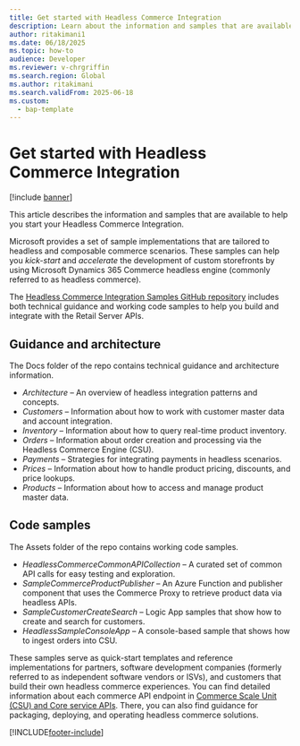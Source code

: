 ```yaml
---
title: Get started with Headless Commerce Integration
description: Learn about the information and samples that are available to help you start your Headless Commerce Integration.
author: ritakimani1
ms.date: 06/18/2025
ms.topic: how-to
audience: Developer
ms.reviewer: v-chrgriffin
ms.search.region: Global
ms.author: ritakimani
ms.search.validFrom: 2025-06-18
ms.custom: 
  - bap-template
---
```


# Get started with Headless Commerce Integration

[!include [banner](../includes/banner.md)]

This article describes the information and samples that are available to help you start your Headless Commerce Integration.

Microsoft provides a set of sample implementations that are tailored to headless and composable commerce scenarios. These samples can help you *kick-start* and *accelerate* the development of custom storefronts by using Microsoft Dynamics 365 Commerce headless engine (commonly referred to as headless commerce).

The [Headless Commerce Integration Samples GitHub repository](https://github.com/microsoft/Dynamics-365-FastTrack-Implementation-Assets/tree/master/Commerce/HeadlessCommerceSamples) includes both technical guidance and working code samples to help you build and integrate with the Retail Server APIs.

## Guidance and architecture

The Docs folder of the repo contains technical guidance and architecture information.

- *Architecture* – An overview of headless integration patterns and concepts.
- *Customers* – Information about how to work with customer master data and account integration.
- *Inventory* – Information about how to query real-time product inventory.
- *Orders* – Information about order creation and processing via the Headless Commerce Engine (CSU).
- *Payments* – Strategies for integrating payments in headless scenarios.
- *Prices* – Information about how to handle product pricing, discounts, and price lookups.
- *Products* – Information about how to access and manage product master data.

## Code samples

The Assets folder of the repo contains working code samples.

- *HeadlessCommerceCommonAPICollection* – A curated set of common API calls for easy testing and exploration.
- *SampleCommerceProductPublisher* – An Azure Function and publisher component that uses the Commerce Proxy to retrieve product data via headless APIs.
- *SampleCustomerCreateSearch* – Logic App samples that show how to create and search for customers.
- *HeadlessSampleConsoleApp* – A console-based sample that shows how to ingest orders into CSU.

These samples serve as quick-start templates and reference implementations for partners, software development companies (formerly referred to as independent software vendors or ISVs), and customers that build their own headless commerce experiences. You can find detailed information about each commerce API endpoint in [Commerce Scale Unit (CSU) and Core service APIs](retail-server-customer-consumer-api.md). There, you can also find guidance for packaging, deploying, and operating headless commerce solutions.

[!INCLUDE[footer-include](../../includes/footer-banner.md)]
